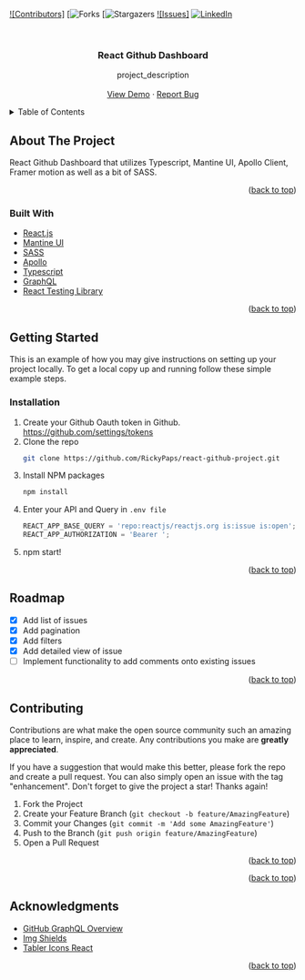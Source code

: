 <div id="top"></div>

[![Contributors]][contributors-url]
[![Forks][forks-url]
[![Stargazers][stars-url]
[![Issues]][issues-url]
[![LinkedIn][linkedin-shield]][linkedin-url]

<!-- PROJECT LOGO -->
<br />
<div align="center">
  <a href="https://github.com/RickyPaps/react-github-project">
</a>

<h3 align="center">React Github Dashboard</h3>

  <p align="center">
    project_description
    <br />
    <br />
    <a href="https://riccardogithub.netlify.app/">View Demo</a>
    ·
    <a href="https://github.com/RickyPaps/react-github-project/issues">Report Bug</a>
  </p>
</div>



<!-- TABLE OF CONTENTS -->
<details>
  <summary>Table of Contents</summary>
  <ol>
    <li>
      <a href="#about-the-project">About The Project</a>
      <ul>
        <li><a href="#built-with">Built With</a></li>
      </ul>
    </li>
    <li>
      <a href="#getting-started">Getting Started</a>
      <ul>
        <li><a href="#installation">Installation</a></li>
      </ul>
    </li>
    <li><a href="#roadmap">Roadmap</a></li>
    <li><a href="#contributing">Contributing</a></li>
    <li><a href="#acknowledgments">Acknowledgments</a></li>
  </ol>
</details>



<!-- ABOUT THE PROJECT -->
## About The Project

React Github Dashboard that utilizes Typescript, Mantine UI, Apollo Client, Framer motion as well as a bit of SASS.

<p align="right">(<a href="#top">back to top</a>)</p>

### Built With

* [React.js](https://reactjs.org/)
* [Mantine UI](https://mantine.dev/)
* [SASS](https://sass-lang.com/)
* [Apollo](https://www.apollographql.com/docs/react/)
* [Typescript](https://www.typescriptlang.org/)
* [GraphQL](https://graphql.org/)
* [React Testing Library](https://testing-library.com/docs/react-testing-library/intro/)

<p align="right">(<a href="#top">back to top</a>)</p>

<!-- GETTING STARTED -->
## Getting Started

This is an example of how you may give instructions on setting up your project locally.
To get a local copy up and running follow these simple example steps.

### Installation

1. Create your Github Oauth token in Github. https://github.com/settings/tokens
2. Clone the repo
   ```sh
   git clone https://github.com/RickyPaps/react-github-project.git
   ```
3. Install NPM packages
   ```sh
   npm install
   ```
4. Enter your API and Query in `.env file`
   ```js
   REACT_APP_BASE_QUERY = 'repo:reactjs/reactjs.org is:issue is:open';
   REACT_APP_AUTHORIZATION = 'Bearer ';
   ```
5. npm start!

<p align="right">(<a href="#top">back to top</a>)</p>


<!-- ROADMAP -->
## Roadmap

- [x] Add list of issues
- [x] Add pagination
- [x] Add filters
- [x] Add detailed view of issue
- [ ] Implement functionality to add comments onto existing issues

<p align="right">(<a href="#top">back to top</a>)</p>


<!-- CONTRIBUTING -->
## Contributing

Contributions are what make the open source community such an amazing place to learn, inspire, and create. Any contributions you make are **greatly appreciated**.

If you have a suggestion that would make this better, please fork the repo and create a pull request. You can also simply open an issue with the tag "enhancement".
Don't forget to give the project a star! Thanks again!

1. Fork the Project
2. Create your Feature Branch (`git checkout -b feature/AmazingFeature`)
3. Commit your Changes (`git commit -m 'Add some AmazingFeature'`)
4. Push to the Branch (`git push origin feature/AmazingFeature`)
5. Open a Pull Request

<p align="right">(<a href="#top">back to top</a>)</p>

<p align="right">(<a href="#top">back to top</a>)</p>

<!-- ACKNOWLEDGMENTS -->
## Acknowledgments

- [GitHub GraphQL Overview](https://docs.github.com/en/graphql/overview/explorer)
- [Img Shields](https://shields.io)
- [Tabler Icons React](https://www.npmjs.com/package/tabler-icons-react)

<p align="right">(<a href="#top">back to top</a>)</p>

[contributors-url]: https://github.com/RickyPaps/react-github-project/graphs/contributors
[forks-url]: https://github.com/RickyPaps/react-github-project/network/members
[stars-url]: https://github.com/RickyPaps/react-github-project/stargazers
[issues-url]: https://github.com/RickyPaps/react-github-project/issues
[linkedin-shield]: https://img.shields.io/badge/-LinkedIn-black.svg?style=for-the-badge&logo=linkedin&colorB=555
[linkedin-url]: https://www.linkedin.com/in/ricky-papini-427ba0146/
